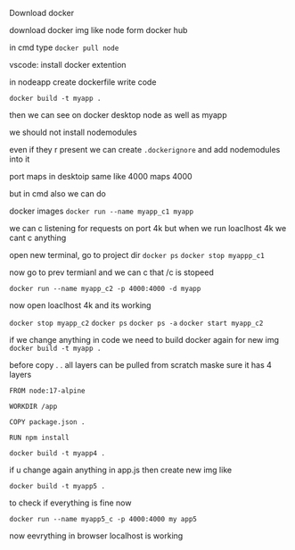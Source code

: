 Download docker

download docker img like node form docker hub

in cmd type ``docker pull node``

vscode: install docker extention


in nodeapp create dockerfile write code



``docker build -t myapp . ``

then we can see on docker desktop node as well as myapp 

we should not install nodemodules 

even if they r present we can create ``.dockerignore`` and add nodemodules into it

port maps in desktoip same like 4000 maps 4000

but in cmd also we can do

docker images
``docker run --name myapp_c1 myapp``

we can c listening for requests on port 4k
but when we run loaclhost 4k we cant c anything

open new terminal, go to project dir
``docker ps``
``docker stop myappp_c1``

now go to prev termianl and we can c that /c is stopeed

``docker run --name myapp_c2 -p 4000:4000 -d myapp``

now open loaclhost 4k and its working

``docker stop myapp_c2``
``docker ps``
``docker ps -a``
``docker start myapp_c2``

if we change anything in code we need to build docker again for new img
``docker build -t myapp .``

before copy . . all layers can be pulled from scratch maske sure it has 4 layers

````
FROM node:17-alpine

WORKDIR /app

COPY package.json .

RUN npm install
````

``docker build -t myapp4 . ``

if u change again anything in app.js then create new img like

``docker build -t myapp5 . ``

to check if everything is fine now

``docker run --name myapp5_c -p 4000:4000 my app5``

now eevrything in browser localhost is working





